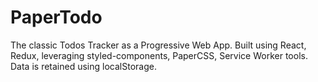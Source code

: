# PaperTodo

The classic Todos Tracker as a Progressive Web App. Built using React, Redux, leveraging styled-components, PaperCSS, Service Worker tools. Data is retained using localStorage.
